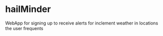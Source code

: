 # hailMinder
WebApp for signing up to receive alerts for inclement weather in locations the user frequents

